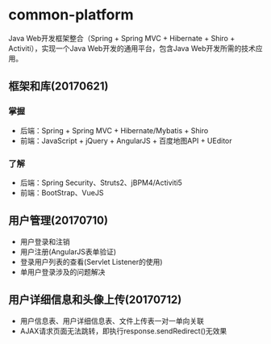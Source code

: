 # common-platform
Java Web开发框架整合（Spring + Spring MVC + Hibernate + Shiro + Activiti），实现一个Java Web开发的通用平台，包含Java Web开发所需的技术应用。
## 框架和库(20170621) 
### 掌握
* 后端：Spring + Spring MVC + Hibernate/Mybatis + Shiro
* 前端：JavaScript + jQuery + AngularJS + 百度地图API + UEditor  
### 了解  
* 后端：Spring Security、Struts2、jBPM4/Activiti5
* 前端：BootStrap、VueJS  

## 用户管理(20170710)
* 用户登录和注销  
* 用户注册(AngularJS表单验证)
* 登录用户列表的查看(Servlet Listener的使用)
* 单用户登录涉及的问题解决
  
## 用户详细信息和头像上传(20170712)
* 用户信息表、用户详细信息表、文件上传表一对一单向关联
* AJAX请求页面无法跳转，即执行response.sendRedirect()无效果
